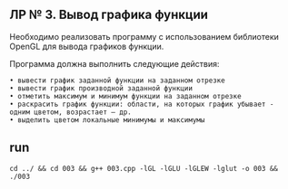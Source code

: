 ## ЛР № 3. Вывод графика функции

Необходимо реализовать программу с использованием библиотеки OpenGL для вывода графиков функции. 

Программа должна выполнить следующие действия:

    • вывести график заданной функции на заданном отрезке
    • вывести график производной заданной функции
    • отметить максимум и минимум функции на заданном отрезке
    • раскрасить график функции: области, на которых график убывает - одним цветом, возрастает – др.
    • выделить цветом локальные минимумы и максимумы

## run
```
cd ../ && cd 003 && g++ 003.cpp -lGL -lGLU -lGLEW -lglut -o 003 && ./003
```